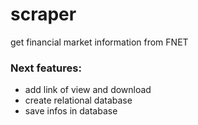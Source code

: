 # scraper
get financial market information from FNET


### Next features:
- add link of view and download
- create relational database
- save infos in database
